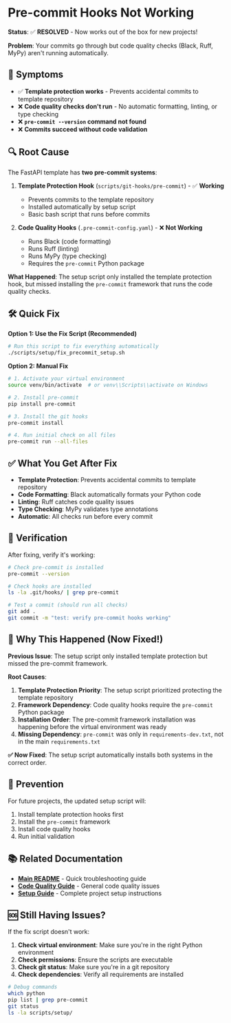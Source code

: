 # Pre-commit Hooks Not Working

**Status**: ✅ **RESOLVED** - Now works out of the box for new projects!

**Problem**: Your commits go through but code quality checks (Black, Ruff, MyPy) aren't running automatically.

## 🚨 Symptoms

- ✅ **Template protection works** - Prevents accidental commits to template repository
- ❌ **Code quality checks don't run** - No automatic formatting, linting, or type checking
- ❌ **`pre-commit --version` command not found**
- ❌ **Commits succeed without code validation**

## 🔍 Root Cause

The FastAPI template has **two pre-commit systems**:

1. **Template Protection Hook** (`scripts/git-hooks/pre-commit`) - ✅ **Working**
   - Prevents commits to the template repository
   - Installed automatically by setup script
   - Basic bash script that runs before commits

2. **Code Quality Hooks** (`.pre-commit-config.yaml`) - ❌ **Not Working**
   - Runs Black (code formatting)
   - Runs Ruff (linting)
   - Runs MyPy (type checking)
   - Requires the `pre-commit` Python package

**What Happened**: The setup script only installed the template protection hook, but missed installing the `pre-commit` framework that runs the code quality checks.

## 🛠️ Quick Fix

**Option 1: Use the Fix Script (Recommended)**
```bash
# Run this script to fix everything automatically
./scripts/setup/fix_precommit_setup.sh
```

**Option 2: Manual Fix**
```bash
# 1. Activate your virtual environment
source venv/bin/activate  # or venv\\Scripts\\activate on Windows

# 2. Install pre-commit
pip install pre-commit

# 3. Install the git hooks
pre-commit install

# 4. Run initial check on all files
pre-commit run --all-files
```

## ✅ What You Get After Fix

- **Template Protection**: Prevents accidental commits to template repository
- **Code Formatting**: Black automatically formats your Python code
- **Linting**: Ruff catches code quality issues
- **Type Checking**: MyPy validates type annotations
- **Automatic**: All checks run before every commit

## 🔧 Verification

After fixing, verify it's working:

```bash
# Check pre-commit is installed
pre-commit --version

# Check hooks are installed
ls -la .git/hooks/ | grep pre-commit

# Test a commit (should run all checks)
git add .
git commit -m "test: verify pre-commit hooks working"
```

## 🚀 Why This Happened (Now Fixed!)

**Previous Issue**: The setup script only installed template protection but missed the pre-commit framework.

**Root Causes**:
1. **Template Protection Priority**: The setup script prioritized protecting the template repository
2. **Framework Dependency**: Code quality hooks require the `pre-commit` Python package
3. **Installation Order**: The pre-commit framework installation was happening before the virtual environment was ready
4. **Missing Dependency**: `pre-commit` was only in `requirements-dev.txt`, not in the main `requirements.txt`

**✅ Now Fixed**: The setup script automatically installs both systems in the correct order.

## 🎯 Prevention

For future projects, the updated setup script will:
1. Install template protection hooks first
2. Install the `pre-commit` framework
3. Install code quality hooks
4. Run initial validation

## 📚 Related Documentation

- **[Main README](../../../README.md#-pre-commit-setup-troubleshooting)** - Quick troubleshooting guide
- **[Code Quality Guide](../CODE_QUALITY_README.md)** - General code quality issues
- **[Setup Guide](../../../docs/TEMPLATE_README.md)** - Complete project setup instructions

## 🆘 Still Having Issues?

If the fix script doesn't work:

1. **Check virtual environment**: Make sure you're in the right Python environment
2. **Check permissions**: Ensure the scripts are executable
3. **Check git status**: Make sure you're in a git repository
4. **Check dependencies**: Verify all requirements are installed

```bash
# Debug commands
which python
pip list | grep pre-commit
git status
ls -la scripts/setup/
```
